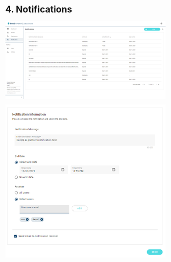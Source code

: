 # 4. Notifications



![](<.gitbook/assets/image (1).png>)

![](<.gitbook/assets/image (9).png>)







